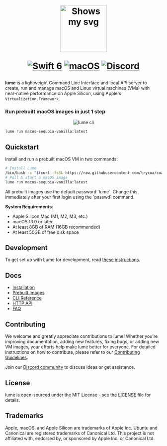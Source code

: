 <div align="center">
<h1>
  <div class="image-wrapper" style="display: inline-block;">
    <picture>
      <source media="(prefers-color-scheme: dark)" alt="logo" height="150" srcset="../../img/logo_white.png" style="display: block; margin: auto;">
      <source media="(prefers-color-scheme: light)" alt="logo" height="150" srcset="../../img/logo_black.png" style="display: block; margin: auto;">
      <img alt="Shows my svg">
    </picture>
  </div>

[![Swift 6](https://img.shields.io/badge/Swift_6-F54A2A?logo=swift&logoColor=white&labelColor=F54A2A)](#)
[![macOS](https://img.shields.io/badge/macOS-000000?logo=apple&logoColor=F0F0F0)](#)
[![Discord](https://img.shields.io/badge/Discord-%235865F2.svg?&logo=discord&logoColor=white)](https://discord.com/invite/mVnXXpdE85)

</h1>
</div>

**lume** is a lightweight Command Line Interface and local API server to create, run and manage macOS and Linux virtual machines (VMs) with near-native performance on Apple Silicon, using Apple's `Virtualization.Framework`.

### Run prebuilt macOS images in just 1 step

<div align="center">
<img src="../../img/cli.png" alt="lume cli">
</div>

```bash
lume run macos-sequoia-vanilla:latest
```

## Quickstart

Install and run a prebuilt macOS VM in two commands:

```bash
# Install Lume
/bin/bash -c "$(curl -fsSL https://raw.githubusercontent.com/trycua/cua/main/libs/lume/scripts/install.sh)"
# Pull & start a macOS image
lume run macos-sequoia-vanilla:latest
```

<Callout title="Security Note">
All prebuilt images use the default password `lume`. Change this immediately after your first login using the `passwd` command.
</Callout>

**System Requirements**:

- Apple Silicon Mac (M1, M2, M3, etc.)
- macOS 13.0 or later
- At least 8GB of RAM (16GB recommended)
- At least 50GB of free disk space

## Development

To get set up with Lume for development, read [these instructions](Development.md).

## Docs

- [Installation](https://trycua.com/docs/libraries/lume/installation)
- [Prebuilt Images](https://trycua.com/docs/libraries/lume/prebuilt-images)
- [CLI Reference](https://trycua.com/docs/libraries/lume/cli-reference)
- [HTTP API](https://trycua.com/docs/libraries/lume/http-api)
- [FAQ](https://trycua.com/docs/libraries/lume/faq)

## Contributing

We welcome and greatly appreciate contributions to lume! Whether you're improving documentation, adding new features, fixing bugs, or adding new VM images, your efforts help make lume better for everyone. For detailed instructions on how to contribute, please refer to our [Contributing Guidelines](CONTRIBUTING.md).

Join our [Discord community](https://discord.com/invite/mVnXXpdE85) to discuss ideas or get assistance.

## License

lume is open-sourced under the MIT License - see the [LICENSE](LICENSE) file for details.

## Trademarks

Apple, macOS, and Apple Silicon are trademarks of Apple Inc. Ubuntu and Canonical are registered trademarks of Canonical Ltd. This project is not affiliated with, endorsed by, or sponsored by Apple Inc. or Canonical Ltd.
